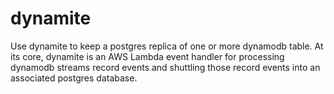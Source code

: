 # dynamite

Use dynamite to keep a postgres replica of one or more dynamodb
table. At its core, dynamite is an AWS Lambda event handler for
processing dynamodb streams record events and shuttling those record
events into an associated postgres database.
